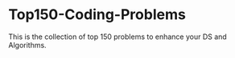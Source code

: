 # Top150-Coding-Problems
This is the collection of top 150 problems to enhance your DS and Algorithms.
